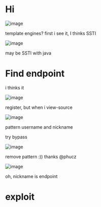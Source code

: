 # Hi
![image](https://user-images.githubusercontent.com/65381453/138602967-0bbc22f3-085f-4795-9042-637dfc190116.png)

template engines? first i see it, I thinks SSTI 

![image](https://user-images.githubusercontent.com/65381453/138603012-3e8f7c39-58f9-47b7-8692-50cd724f8baf.png)

may be SSTI with java

# Find endpoint
i thinks it

![image](https://user-images.githubusercontent.com/65381453/138603062-02d22aee-7de2-4a01-9be2-e51f3d197b2e.png)

register, but when i view-source

![image](https://user-images.githubusercontent.com/65381453/138603080-dee165e6-1bbf-465f-aeee-c3cb37062856.png)

pattern username and nickname

try bypass

![image](https://user-images.githubusercontent.com/65381453/138603258-40bec763-eb7a-44e4-b5f2-3a08d193a237.png)

remove pattern :)) thanks @phucz

![image](https://user-images.githubusercontent.com/65381453/138603274-85914a2e-0e62-4bfd-956e-cfb90ce227fe.png)

oh, nickname is endpoint

# exploit

